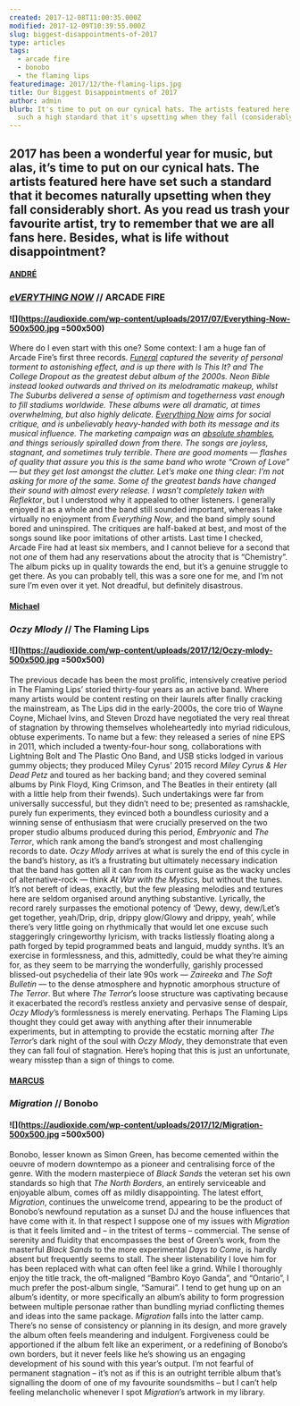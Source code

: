 ```yaml
---
created: 2017-12-08T11:00:35.000Z
modified: 2017-12-09T10:39:55.000Z
slug: biggest-disappointments-of-2017
type: articles
tags:
  - arcade fire
  - bonobo
  - the flaming lips
featuredimage: 2017/12/the-flaming-lips.jpg
title: Our Biggest Disappointments of 2017
author: admin
blurb: It's time to put on our cynical hats. The artists featured here have set
  such a high standard that it's upsetting when they fall (considerably) short.
---
```

2017 has been a wonderful year for music, but alas, it’s time to put on our cynical hats. The artists featured here have set such a standard that it becomes naturally upsetting when they fall considerably short. As you read us trash your favourite artist, try to remember that we are all fans here. Besides, what is life without disappointment?
------

#### [ANDRÉ](<https://twitter.com/AndreDack>)
### [*eVERYTHING NOW*](<https://audioxide.com/reviews/arcade-fire-everything-now/>) // ARCADE FIRE

#### ![](<https://audioxide.com/wp-content/uploads/2017/07/Everything-Now-500x500.jpg> =500x500)

Where do I even start with this one?
Some context: I am a huge fan of Arcade Fire’s first three records. *[Funeral](<https://audioxide.com/reviews/arcade-fire-funeral/>) *captured the severity of personal torment to astonishing effect, and is up there with *Is This It?* and *The College Dropout* as the greatest debut album of the 2000s. *Neon Bible* instead looked outwards and thrived on its melodramatic makeup, whilst *The Suburbs* delivered a sense of optimism and togetherness vast enough to fill stadiums worldwide. These albums were all dramatic, at times overwhelming, but also highly delicate. [*Everything Now*](<https://audioxide.com/reviews/arcade-fire-everything-now/>) aims for social critique, and is unbelievably heavy-handed with both its message and its musical influence. The marketing campaign was an [absolute shambles](<http://www.nme.com/news/music/arcade-fire-apologise-for-controversial-everything-now-social-media-campaign-2123629>), and things seriously spiralled down from there. The songs are joyless, stagnant, and sometimes truly terrible. There are good moments — flashes of quality that assure you this *is* the same band who wrote “Crown of Love” — but they get lost amongst the clutter.
Let’s make one thing clear: I’m not asking for more of the same. Some of the greatest bands have changed their sound with almost every release. I wasn’t completely taken with* Reflektor*, but I understood why it appealed to other listeners. I generally enjoyed it as a whole and the band still sounded important, whereas I take virtually no enjoyment from *Everything Now*, and the band simply sound bored and uninspired. The critiques are half-baked at best, and most of the songs sound like poor imitations of other artists. Last time I checked, Arcade Fire had at least six members, and I cannot believe for a second that not *one* of them had any reservations about the atrocity that is “Chemistry”. The album picks up in quality towards the end, but it’s a genuine struggle to get there. As you can probably tell, this was a sore one for me, and I’m not sure I’m even over it yet. Not dreadful, but definitely disastrous.

#### [Michael](<https://twitter.com/Pixleh>)
### *Oczy Mlody* // The Flaming Lips

#### ![](<https://audioxide.com/wp-content/uploads/2017/12/Oczy-mlody-500x500.jpg> =500x500)

The previous decade has been the most prolific, intensively creative period in The Flaming Lips’ storied thirty-four years as an active band. Where many artists would be content resting on their laurels after finally cracking the mainstream, as The Lips did in the early-2000s, the core trio of Wayne Coyne, Michael Ivins, and Steven Drozd have negotiated the very real threat of stagnation by throwing themselves wholeheartedly into myriad ridiculous, obtuse experiments. To name but a few: they released a series of nine EPS in 2011, which included a twenty-four-hour song, collaborations with Lightning Bolt and The Plastic Ono Band, and USB sticks lodged in various gummy objects; they produced Miley Cyrus’ 2015 record *Miley Cyrus & Her Dead Petz* and toured as her backing band; and they covered seminal albums by Pink Floyd, King Crimson, and The Beatles in their entirety (all with a little help from their fwends). Such undertakings were far from universally successful, but they didn’t need to be; presented as ramshackle, purely fun experiments, they evinced both a boundless curiosity and a winning sense of enthusiasm that were crucially preserved on the two proper studio albums produced during this period, *Embryonic* and *The Terror*, which rank among the band’s strongest and most challenging records to date.
*Oczy Mlody* arrives at what is surely the end of this cycle in the band’s history, as it’s a frustrating but ultimately necessary indication that the band has gotten all it can from its current guise as the wacky uncles of alternative-rock — think *At War with the Mystics*, but without the tunes. It’s not bereft of ideas, exactly, but the few pleasing melodies and textures here are seldom organised around anything substantive. Lyrically, the record rarely surpasses the emotional potency of ‘Dewy, dewy, dew/Let’s get together, yeah/Drip, drip, drippy glow/Glowy and drippy, yeah’, while there’s very little going on rhythmically that would let one excuse such staggeringly cringeworthy lyricism, with tracks listlessly floating along a path forged by tepid programmed beats and languid, muddy synths. It’s an exercise in formlessness, and this, admittedly, could be what they’re aiming for, as they seem to be marrying the wonderfully, garishly processed blissed-out psychedelia of their late 90s work — *Zaireeka* and *The Soft Bulletin* — to the dense atmosphere and hypnotic amorphous structure of *The Terror*. But where *The Terror*’s loose structure was captivating because it exacerbated the record’s restless anxiety and pervasive sense of despair, *Oczy Mlody*’s formlessness is merely enervating. Perhaps The Flaming Lips thought they could get away with anything after their innumerable experiments, but in attempting to provide the ecstatic morning after *The Terror*’s dark night of the soul with *Oczy Mlody*, they demonstrate that even they can fall foul of stagnation. Here’s hoping that this is just an unfortunate, weary misstep than a sign of things to come.

#### [MARCUS](<https://twitter.com/MLawrence7>)
### *Migration* // Bonobo

#### ![](<https://audioxide.com/wp-content/uploads/2017/12/Migration-500x500.jpg> =500x500)

Bonobo, lesser known as Simon Green, has become cemented within the oeuvre of modern downtempo as a pioneer and centralising force of the genre. With the modern masterpiece of *Black Sands* the veteran set his own standards so high that *The North Borders*, an entirely serviceable and enjoyable album, comes off as mildly disappointing. The latest effort, *Migration*, continues the unwelcome trend, appearing to be the product of Bonobo’s newfound reputation as a sunset DJ and the house influences that have come with it. In that respect I suppose one of my issues with *Migration* is that it feels limited and – in the tritest of terms – commercial. The sense of serenity and fluidity that encompasses the best of Green’s work, from the masterful *Black Sands* to the more experimental *Days to Come*, is hardly absent but frequently seems to stall. The sheer listenability I love him for has been replaced with what can often feel like a grind. While I thoroughly enjoy the title track, the oft-maligned “Bambro Koyo Ganda”, and “Ontario”, I much prefer the post-album single, “Samurai”. I tend to get hung up on an album’s identity, or more specifically an album’s ability to form progression between multiple personae rather than bundling myriad conflicting themes and ideas into the same package. *Migration* falls into the latter camp. There’s no sense of consistency or planning in its design, and more gravely the album often feels meandering and indulgent. Forgiveness could be apportioned if the album felt like an experiment, or a redefining of Bonobo’s own borders, but it never feels like he’s showing us an engaging development of his sound with this year’s output. I’m not fearful of permanent stagnation – it’s not as if this is an outright terrible album that’s signalling the doom of one of my favourite soundsmiths – but I can’t help feeling melancholic whenever I spot *Migration*’s artwork in my library.